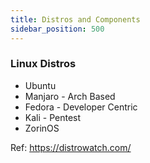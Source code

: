 ```yaml
---
title: Distros and Components
sidebar_position: 500
---
```


### Linux Distros

- Ubuntu
- Manjaro - Arch Based
- Fedora - Developer Centric
- Kali - Pentest
- ZorinOS

Ref: https://distrowatch.com/
